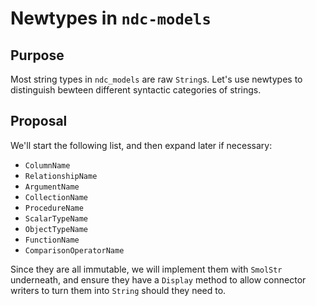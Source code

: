 # Newtypes in `ndc-models`

## Purpose

Most string types in `ndc_models` are raw `String`s. Let's use newtypes to distinguish bewteen different syntactic categories of strings.

## Proposal

We'll start the following list, and then expand later if necessary:

- `ColumnName`
- `RelationshipName`
- `ArgumentName`
- `CollectionName`
- `ProcedureName`
- `ScalarTypeName`
- `ObjectTypeName`
- `FunctionName`
- `ComparisonOperatorName`

Since they are all immutable, we will implement them with `SmolStr` underneath, and ensure they have a `Display` method to allow connector writers to turn them into `String` should they need to.